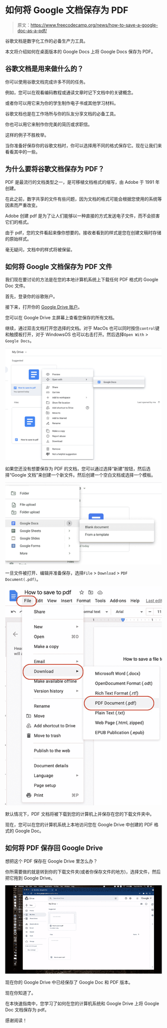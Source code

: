# 如何将 Google 文档保存为 PDF

> 原文：<https://www.freecodecamp.org/news/how-to-save-a-google-doc-as-a-pdf/>

谷歌文档是数字化工作的必备生产力工具。

本文将介绍如何在桌面版本的 Google Docs 上将 Google Docs 保存为 PDF。

## 谷歌文档是用来做什么的？

你可以使用谷歌文档完成许多不同的任务。

例如，您可以在观看编码教程或通读文章时记下文档中的关键概念。

或者你可以用它来为你的学生制作电子书或其他学习材料。

谷歌文档也是在工作场所与你的队友分享文档的必备工具。

你也可以用它来制作你完美的简历或求职信。

这样的例子不胜枚举。

当你准备好保存你的谷歌文档时，你可以选择用不同的格式保存它。现在让我们来看看其中的一些。

## 为什么要将谷歌文档保存为 PDF？

PDF 是最流行的文档类型之一，是可移植文档格式的缩写，由 Adobe 于 1991 年创建。

在此之前，数字共享的文件有些问题，因为文档的格式可能会根据您使用的系统等因素而严重改变。

Adobe 创建 pdf 是为了让人们能够以一种直接的方式发送电子文件，而不会损害它们的格式。

由于 pdf，您的文件看起来像你想要的。接收者看到的样式是您在创建文稿时存储的原始样式。

毫无疑问，文档中的样式将被保留。

## 如何将 Google 文档保存为 PDF 文件

我们现在要讨论的方法是在您的本地计算机系统上下载任何 PDF 格式的 Google Doc 文件。

首先，登录你的谷歌账户。

接下来，打开你的 [Google Drive 账户](https://drive.google.com/drive/my-drive)。

您可以在 Google Drive 主屏幕上查看您保存的所有文档。

继续，通过双击文档打开您选择的文档。对于 MacOs 也可以同时按住`control`键和触摸板打开，对于 WindowsOS 也可以右击打开。然后选择`Open With` > `Google Docs`。

![Screenshot-2021-09-14-at-5.05.09-PM](img/20c85697b041e5e8a8d241a5f96b374a.png)

如果您还没有想要保存为 PDF 的文档，您可以通过选择“新建”按钮，然后选择“Google 文档”来创建一个新文件。然后创建一个空白文档或选择一个模板。

![Screenshot-2021-09-14-at-5.08.27-PM](img/98696d31cda59e566804252fdef5f3a2.png)

一旦文件被打开、编辑并准备保存，选择`File` > `Download` > `PDF Document(.pdf)`。

![Screenshot-2021-09-14-at-5.14.40-PM](img/dae359a896ac874a5d719fa4f741240a.png)

默认情况下，PDF 文档将被下载到您的计算机上并保存在您的下载文件夹中。

现在，您可以在您的计算机系统上本地访问您在 Google Drive 中创建的 PDF 格式的 Google Doc。

## 如何将 PDF 保存回 Google Drive

想把这个 PDF 保存在 Google Drive 里怎么办？

你所需要做的就是转到你的下载文件夹(或者你保存文件的地方)，选择文件，然后把它拖到 Google Drive。

![Screen-Recording-2021-09-14-at-06.09.35-PM](img/c4e947a9a7ae7cca5484a6ef149dc32d.png)

现在你的 Google Drive 中已经保存了 Google Doc 和 PDF 版本。

现在你知道了。

在本快速指南中，您学习了如何在您的计算机系统和 Google Drive 上将 Google Doc 文档保存为 pdf。

感谢阅读！